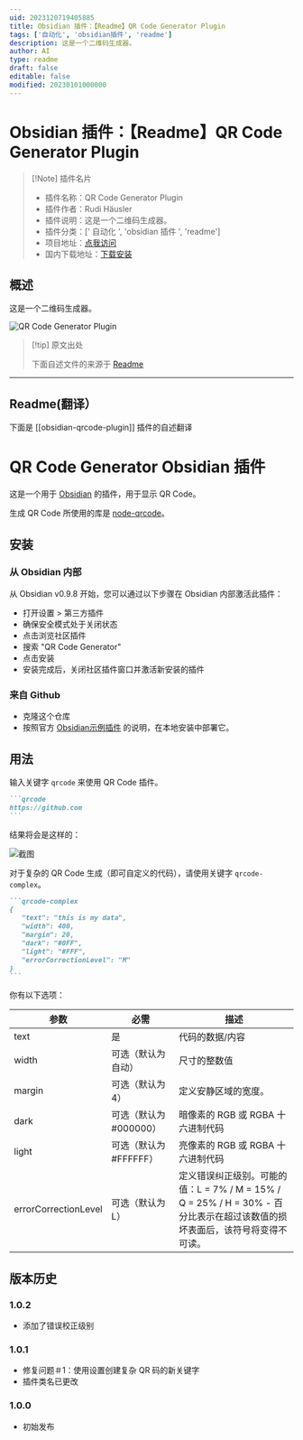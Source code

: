 ```yaml
---
uid: 2023120719405885
title: Obsidian 插件：【Readme】QR Code Generator Plugin
tags: ['自动化', 'obsidian插件', 'readme']
description: 这是一个二维码生成器。
author: AI
type: readme
draft: false
editable: false
modified: 20230101000000
---
```


# Obsidian 插件：【Readme】QR Code Generator Plugin

> [!Note] 插件名片
> - 插件名称：QR Code Generator Plugin
> - 插件作者：Rudi Häusler
> - 插件说明：这是一个二维码生成器。
> - 插件分类：[' 自动化 ', 'obsidian 插件 ', 'readme']
> - 项目地址：[点我访问](https://github.com/rudimuc/obsidian-qrcode)
> - 国内下载地址：[下载安装](https://pkmer.cn/products/plugin/pluginMarket/?obsidian-qrcode-plugin)

## 概述

这是一个二维码生成器。

![QR Code Generator Plugin](https://cdn.pkmer.cn/covers/obsidian-qrcode-plugin.png!pkmer)

> [!tip] 原文出处
>
>下面自述文件的来源于 [Readme](https://ghproxy.net/https://raw.githubusercontent.com/rudimuc/obsidian-qrcode/main/README.md)
>

---

## Readme(翻译）

下面是 [[obsidian-qrcode-plugin]] 插件的自述翻译

# QR Code Generator Obsidian 插件

这是一个用于 [Obsidian](https://obsidian.md) 的插件，用于显示 QR Code。

生成 QR Code 所使用的库是 [node-qrcode](https://github.com/soldair/node-qrcode)。

## 安装

### 从 Obsidian 内部

从 Obsidian v0.9.8 开始，您可以通过以下步骤在 Obsidian 内部激活此插件：

- 打开设置 > 第三方插件
- 确保安全模式处于关闭状态
- 点击浏览社区插件
- 搜索 "QR Code Generator"
- 点击安装
- 安装完成后，关闭社区插件窗口并激活新安装的插件

### 来自 Github

- 克隆这个仓库
- 按照官方 [Obsidian示例插件](https://github.com/obsidianmd/obsidian-sample-plugin) 的说明，在本地安装中部署它。

## 用法

输入关键字 `qrcode` 来使用 QR Code 插件。

````markdown
```qrcode
https://github.com
```
````

结果将会是这样的：

![截图](https://cdn.pkmer.cn/covers/obsidian-qrcode-plugin_1_0.png!pkmer)

对于复杂的 QR Code 生成（即可自定义的代码），请使用关键字 `qrcode-complex`。

````markdown
```qrcode-complex
{
   "text": "this is my data",
   "width": 400,
   "margin": 20,
   "dark": "#0FF",
   "light": "#FFF",
   "errorCorrectionLevel": "M"
}
```
````

你有以下选项：

|参数|必需|描述|
|--|--|--|
|text|是|代码的数据/内容
|width|可选（默认为自动）|尺寸的整数值
|margin|可选（默认为 4）|定义安静区域的宽度。
|dark|可选（默认为#000000）|暗像素的 RGB 或 RGBA 十六进制代码
|light|可选（默认为#FFFFFF）|亮像素的 RGB 或 RGBA 十六进制代码
|errorCorrectionLevel|可选（默认为 L）|定义错误纠正级别。可能的值：L = 7% / M = 15% / Q = 25% / H = 30% - 百分比表示在超过该数值的损坏表面后，该符号将变得不可读。

## 版本历史

### 1.0.2

- 添加了错误校正级别

### 1.0.1

- 修复问题＃1：使用设置创建复杂 QR 码的新关键字
- 插件类名已更改

### 1.0.0

- 初始发布



